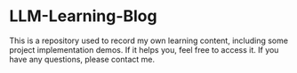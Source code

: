 # LLM-Learning-Blog
This is a repository used to record my own learning content, including some project implementation demos. If it helps you, feel free to access it. If you have any questions, please contact me.
